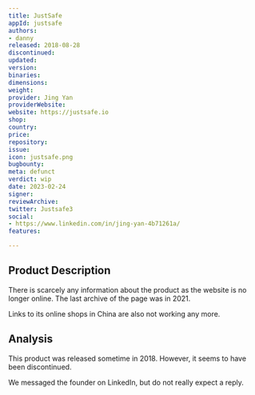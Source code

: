 ```yaml
---
title: JustSafe
appId: justsafe
authors:
- danny
released: 2018-08-28
discontinued: 
updated: 
version: 
binaries: 
dimensions: 
weight: 
provider: Jing Yan
providerWebsite: 
website: https://justsafe.io
shop: 
country: 
price: 
repository: 
issue: 
icon: justsafe.png
bugbounty: 
meta: defunct
verdict: wip
date: 2023-02-24
signer: 
reviewArchive: 
twitter: Justsafe3
social:
- https://www.linkedin.com/in/jing-yan-4b71261a/
features: 

---
```


## Product Description 

There is scarcely any information about the product as the website is no longer online. The last archive of the page was in 2021. 

Links to its online shops in China are also not working any more. 

## Analysis 

This product was released sometime in 2018. However, it seems to have been discontinued. 

We messaged the founder on LinkedIn, but do not really expect a reply. 

